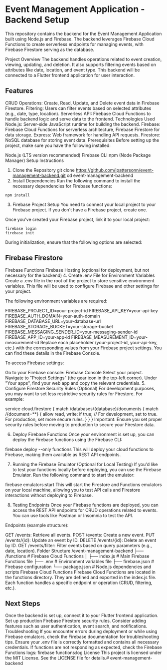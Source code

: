 # Event Management Application - Backend Setup
This repository contains the backend for the Event Management Application built using Node.js and Firebase. The backend leverages Firebase Cloud Functions to create serverless endpoints for managing events, with Firebase Firestore serving as the database.

Project Overview
The backend handles operations related to event creation, viewing, updating, and deletion. It also supports filtering events based on attributes like date, location, and event type. This backend will be connected to a Flutter frontend application for user interaction.

## Features
CRUD Operations: Create, Read, Update, and Delete event data in Firebase Firestore.
Filtering: Users can filter events based on selected attributes (e.g., date, type, location).
Serverless API: Firebase Cloud Functions to handle backend logic and serve data to the frontend.
Technologies Used
Node.js: Server-side JavaScript runtime for building the backend.
Firebase: Firebase Cloud Functions for serverless architecture, Firebase Firestore for data storage.
Express: Web framework for handling API requests.
Firestore: NoSQL database for storing event data.
Prerequisites
Before setting up the project, make sure you have the following installed:

Node.js (LTS version recommended)
Firebase CLI
npm (Node Package Manager)
Setup Instructions
1. Clone the Repository
git clone https://github.com/lpattersonn/event-management-backend.git
cd event-management-backend
2. Install Dependencies
Run the following command to install the necessary dependencies for Firebase functions:

```npm install```

3. Firebase Project Setup
You need to connect your local project to your Firebase project. If you don't have a Firebase project, create one.

Once you've created your Firebase project, link it to your local project:

```
firebase login
firebase init
```
During initialization, ensure that the following options are selected:

## Firebase Firestore
Firebase Functions
Firebase Hosting (optional for deployment, but not necessary for the backend)
4. Create .env File for Environment Variables
Create a .env file in the root of the project to store sensitive environment variables. This file will be used to configure Firebase and other settings for your project.

The following environment variables are required:

FIREBASE_PROJECT_ID=your-project-id
FIREBASE_API_KEY=your-api-key
FIREBASE_AUTH_DOMAIN=your-auth-domain
FIREBASE_DATABASE_URL=your-database-url
FIREBASE_STORAGE_BUCKET=your-storage-bucket
FIREBASE_MESSAGING_SENDER_ID=your-messaging-sender-id
FIREBASE_APP_ID=your-app-id
FIREBASE_MEASUREMENT_ID=your-measurement-id
Replace each placeholder (your-project-id, your-api-key, etc.) with the corresponding values from your Firebase project settings. You can find these details in the Firebase Console.

To access Firebase settings:

Go to your Firebase console: Firebase Console
Select your project.
Navigate to "Project Settings" (the gear icon in the top-left corner).
Under "Your apps", find your web app and copy the relevant credentials.
5. Configure Firestore Security Rules (Optional)
For development purposes, you may want to set less restrictive security rules for Firestore. For example:

service cloud.firestore {
  match /databases/{database}/documents {
    match /{document=**} {
      allow read, write: if true;  // For development, set to true. For production, set more secure rules.
    }
  }
}
Important: Ensure you set proper security rules before moving to production to secure your Firestore data.

6. Deploy Firebase Functions
Once your environment is set up, you can deploy the Firebase functions using the Firebase CLI:

firebase deploy --only functions
This will deploy your cloud functions to Firebase, making them available as REST API endpoints.

7. Running the Firebase Emulator (Optional for Local Testing)
If you'd like to test your functions locally before deploying, you can use the Firebase Emulator. Run the following command to start the emulator:

firebase emulators:start
This will start the Firestore and Functions emulators on your local machine, allowing you to test API calls and Firestore interactions without deploying to Firebase.

8. Testing Endpoints
Once your Firebase functions are deployed, you can access the REST API endpoints for CRUD operations related to events. You can use tools like Postman or Insomnia to test the API.

Endpoints (example structure):

GET /events: Retrieve all events.
POST /events: Create a new event.
PUT /events/{id}: Update an event by ID.
DELETE /events/{id}: Delete an event by ID.
GET /events/filter: Filter events based on query parameters (e.g., date, location).
Folder Structure
/event-management-backend
├── /functions          # Firebase Cloud Functions
│   ├── index.js        # Main Firebase Functions file
├── .env                # Environment variables file
├── firebase.json       # Firebase configuration
└── package.json        # Node.js dependencies and scripts
Firebase Cloud Functions
Firebase Cloud Functions are located in the functions directory. They are defined and exported in the index.js file. Each function handles a specific endpoint or operation (CRUD, filtering, etc.).

## Next Steps
Once the backend is set up, connect it to your Flutter frontend application.
Set up production Firebase Firestore security rules.
Consider adding features such as user authentication, event search, and notifications.
Troubleshooting
If you encounter errors during deployment or while using Firebase emulators, check the Firebase documentation for troubleshooting tips.
Ensure your .env file is correctly formatted and contains all necessary credentials.
If functions are not responding as expected, check the Firebase Functions logs:
firebase functions:log
License
This project is licensed under the MIT License. See the LICENSE file for details.# event-management-backend
